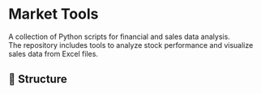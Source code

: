 # Market Tools

A collection of Python scripts for financial and sales data analysis.  
The repository includes tools to analyze stock performance and visualize sales data from Excel files.

## 📂 Structure
